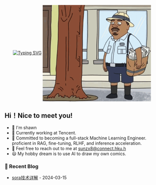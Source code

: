

  <div align="center">
  <a href="https://git.io/typing-svg"><img src="https://readme-typing-svg.herokuapp.com?font=Fira+Code&size=28&pause=1000&color=F78E8E&center=true&random=false&width=600&lines=from+torch+import+." alt="Typing SVG" /></a>


<img style="width: 70%; height:70%;" align="center" alt="GIF" src="https://github.com/sunzx8/sunzx8/blob/main/20240712021627.gif" />
</div>

##   Hi！Nice to meet you!
- 👋 I'm shawn
- 🌱 Currently working at Tencent.
- 💬 Committed to becoming a full-stack Machine Learning Engineer. proficient in RAG, fine-tuning, RLHF, and inference acceleration.
- 📧 Feel free to reach out to me at sunzx8@connect.hku.h
- 😃 My hobby dream is to use AI to draw my own comics.



### 📃 Recent Blog


<!-- START_SECTION:blog -->
* <a href='https://blog.csdn.net/weixin_44703888/article/details/136745443?spm=1001.2014.3001.5501' target='_blank'>sora技术详解</a> - 2024-03-15

<!-- END_SECTION:blog -->


